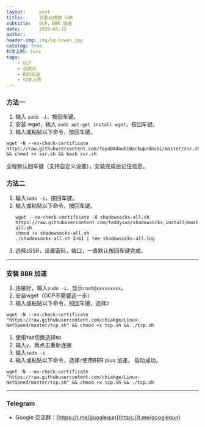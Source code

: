 ```yaml
---
layout:     post
title:      谷歌云搭建 SSR
subtitle:   GCP，BBR 加速
date:       2020-05-15
author:     
header-img: img/bg-bowen.jpg
catalog: true
科学上网: ture
tags:
    - GCP
    - 谷歌云
    - BBR加速
    - 科学上网
---
```


### 方法一
1. 输入 `sudo -i`，按回车键。
2. 安装 wget，输入 `sudo apt-get install wget`，按回车键。
3. 输入或粘贴以下命令，按回车键。
```
wget -N --no-check-certificate https://raw.githubusercontent.com/ToyoDAdoubiBackup/doubi/master/ssr.sh && chmod +x ssr.sh && bash ssr.sh
```
全程默认回车键（支持自定义设置），安装完成后记住信息。

### 方法二

1. 输入`sudo -i`，按回车键。
2. 输入或粘贴以下命令，按回车键。
   ```
   wget --no-check-certificate -O shadowsocks-all.sh https://raw.githubusercontent.com/teddysun/shadowsocks_install/master/shadowsocks-all.sh
   chmod +x shadowsocks-all.sh
   ./shadowsocks-all.sh 2>&1 | tee shadowsocks-all.log
   ```
3. 选择`2`SSR，设置密码，端口，一直默认按回车键完成。

---

### 安装 BBR 加速

1. 连接好，输入`sudo -i`，显示`root@xxxxxxxxx`。
2. 安装wget（GCP不需要这一步）
3. 输入或粘贴以下命令，按回车键，选择`2`
```
wget -N --no-check-certificate "https://raw.githubusercontent.com/chiakge/Linux-NetSpeed/master/tcp.sh" && chmod +x tcp.sh && ./tcp.sh
```
1. 使用`TAB`切换选择`NO`
2. 输入`y`，再点击重新连接
3. 输入`sudo -i`
4. 输入或粘贴以下命令，选择`7`使用BBR plus 加速， 启动成功。
```
wget -N --no-check-certificate "https://raw.githubusercontent.com/chiakge/Linux-NetSpeed/master/tcp.sh" && chmod +x tcp.sh && ./tcp.sh
```

---
### Telegram

* Google 交流群：[https://t.me/googlequn](https://t.me/googlequn)